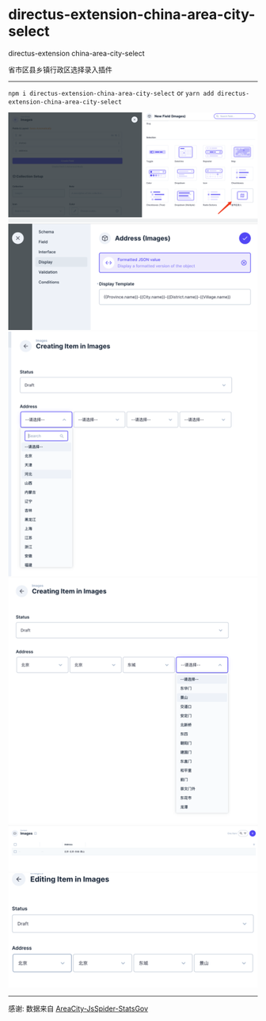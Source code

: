# directus-extension-china-area-city-select
directus-extension china-area-city-select

省市区县乡镇行政区选择录入插件

---
`npm i directus-extension-china-area-city-select` or `yarn add directus-extension-china-area-city-select`
 

![create_field](https://raw.githubusercontent.com/kunl/directus-extension-china-area-city-select/main/images/create-field.png)
![display](https://raw.githubusercontent.com/kunl/directus-extension-china-area-city-select/main/images/display.png)
![select1](https://raw.githubusercontent.com/kunl/directus-extension-china-area-city-select/main/images/select-1.png)
![select2](https://raw.githubusercontent.com/kunl/directus-extension-china-area-city-select/main/images/select-2.png)
![list-view](https://raw.githubusercontent.com/kunl/directus-extension-china-area-city-select/main/images/list-view.png)
![edit](https://raw.githubusercontent.com/kunl/directus-extension-china-area-city-select/main/images/edit.png)

---

 感谢: 数据来自 [AreaCity-JsSpider-StatsGov](https://github.com/xiangyuecn/AreaCity-JsSpider-StatsGov)